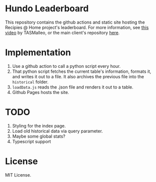 # Hundo Leaderboard

This repository contains the github actions and static site hosting the Recipies @ Home project's leaderboard. For more information, see [this video](https://youtu.be/kpn30v5Y_YQ) by TASMalleo, or the main client's repository [here](https://github.com/SevenChords/CipesAtHome).

# Implementation

1. Use a github action to call a python script every hour.
2. That python script fetches the current table's information, formats it, and writes it out to a file. It also archives the previous file into the `historical` folder.
3. `loadData.js` reads the .json file and renders it out to a table. 
4. Github Pages hosts the site.

# TODO

1. Styling for the index page.
2. Load old historical data via query parameter.
3. Maybe some global stats?
4. Typescript support

# License

MIT License.